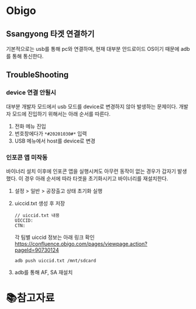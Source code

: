 # Obigo

## Ssangyong 타겟 연결하기

기본적으로는 usb를 통해 pc와 연결하며, 현재 대부분 안드로이드 OS이기 때문에 adb를 통해 통신한다. 

## TroubleShooting

### device 연결 안될시

대부분 개발자 모드에서 usb 모드를 device로 변경하지 않아 발생하는 문제이다. 개발자 모드에 진입하기 위해서는 아래 순서를 따른다.

1. 전화 메뉴 진입
2. 번호창에다가 `*#20201030#*` 입력
3. USB 메뉴에서 host를 device로 변경 

### 인포콘 앱 미작동

바이너리 설치 이후에 인포콘 앱을 실행시켜도 아무런 동작이 없는 경우가 갑자기 발생했다. 이 경우 아래 순서에 따라 타겟을 초기화시키고 바이너리를 재설치한다.

1. 설정 > 일반 > 공장출고 상태 초기화 실행

2. uiccid.txt 생성 후 저장

   ```
   // uiccid.txt 내용
   UICCID:
   CTN:
   ```

   각 팀별 uiccid 정보는 아래 링크 확인
   https://confluence.obigo.com/pages/viewpage.action?pageId=90730124

   ```
   adb push uiccid.txt /mnt/sdcard
   ```

3. adb를 통해 AF, SA 재설치

# :books:참고자료





